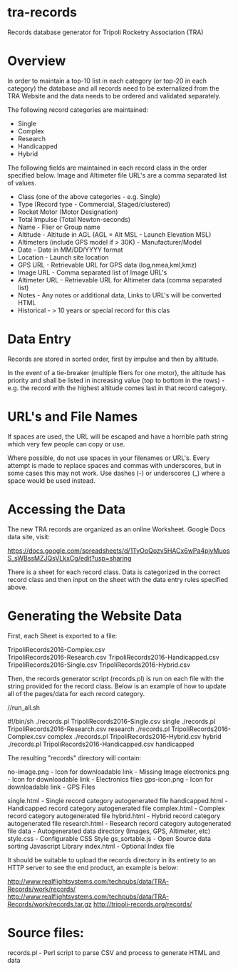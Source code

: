 # tra-records
Records database generator for Tripoli Rocketry Association (TRA)

# Overview

In order to maintain a top-10 list in each category (or top-20 in each
category) the database and all records need to be externalized from
the TRA Website and the data needs to be ordered and validated
separately.


The following record categories are maintained:

 - Single
 - Complex
 - Research
 - Handicapped
 - Hybrid

The following fields are maintained in each record class in the order
specified below. Image and Altimeter file URL's are a comma separated
list of values.

- Class (one of the above categories - e.g. Single)
- Type (Record type - Commercial, Staged/clustered)
- Rocket Motor (Motor Designation)
- Total Impulse (Total Newton-seconds)
- Name - Flier or Group name
- Altitude - Altitude in AGL (AGL = Alt MSL - Launch Elevation MSL)
- Altimeters (include GPS model if > 30K) - Manufacturer/Model
- Date - Date in MM/DD/YYYY format
- Location - Launch site location
- GPS URL - Retrievable URL for GPS data (log,nmea,kml,kmz)
- Image URL - Comma separated list of Image URL's
- Altimeter URL - Retrievable URL for Altimeter data (comma separated list)
- Notes - Any notes or additional data, Links to URL's will be converted HTML
- Historical - > 10 years or special record for this clas

# Data Entry

Records are stored in sorted order, first by impulse and then by altitude.

In the event of a tie-breaker (multiple fliers for one motor), the
altitude has priority and shall be listed in increasing value (top to
bottom in the rows) - e.g. the record with the highest altitude comes
last in that record category.

# URL's and File Names 

If spaces are used, the URL will be escaped and have a horrible path string
which very few people can copy or use. 

Where possible, do not use spaces in your filenames or URL's. Every
attempt is made to replace spaces and commas with underscores, but in
some cases this may not work. Use dashes (-) or underscores (_) where
a space would be used instead.


# Accessing the Data

The new TRA records are organized as an online Worksheet.
Google Docs data site, visit:

https://docs.google.com/spreadsheets/d/1TyOoQozv5HACx6wPa4pjyMuosS_sWBssMZJQsVLkxCg/edit?usp=sharing

There is a sheet for each record class. Data is categorized in the
correct record class and then input on the sheet with the data entry
rules specified above.


# Generating the Website Data

First, each Sheet is exported to a file:

TripoliRecords2016-Complex.csv	    
TripoliRecords2016-Research.csv
TripoliRecords2016-Handicapped.csv  
TripoliRecords2016-Single.csv
TripoliRecords2016-Hybrid.csv

Then, the records generator script (records.pl) is run on each file
with the string provided for the record class. Below is an example
of how to update all of the pages/data for each record category.


//run_all.sh

#!/bin/sh
./records.pl TripoliRecords2016-Single.csv single
./records.pl TripoliRecords2016-Research.csv research
./records.pl TripoliRecords2016-Complex.csv complex
./records.pl TripoliRecords2016-Hybrid.csv hybrid
./records.pl TripoliRecords2016-Handicapped.csv handicapped

The resulting "records" directory will contain:



no-image.png  - Icon for downloadable link - Missing Image
electronics.png  - Icon for downloadable link - Electronics files
gps-icon.png     - Icon for downloadable link - GPS Files

single.html	 - Single record category autogenerated file
handicapped.html - Handicapped record category autogenerated file
complex.html	 - Complex record category autogenerated file
hybrid.html	 - Hybrid record category autogenerated file
research.html    - Research record category autogenerated file
data		 - Autogenerated data directory (Images, GPS, Altimeter, etc)
style.css      	 - Configurable CSS Style
gs_sortable.js   - Open Source data sorting Javascript Library
index.html       - Optional Index file


It should be suitable to upload the records directory in its entirety
to an HTTP server to see the end product, an example is below:

http://www.realflightsystems.com/techpubs/data/TRA-Records/work/records/
http://www.realflightsystems.com/techpubs/data/TRA-Records/work/records.tar.gz
http://tripoli-records.org/records/

# Source files:

records.pl - Perl script to parse CSV and process to generate HTML and data



